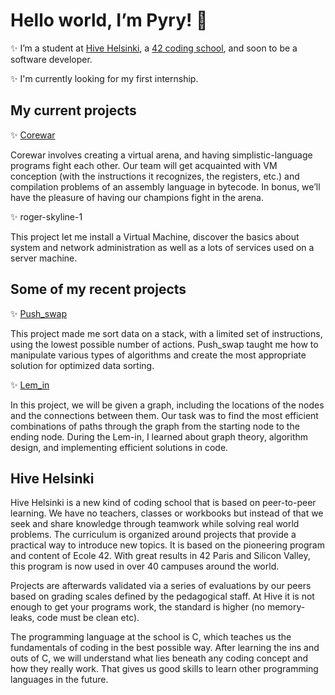 # Hello world, I’m Pyry! 👋 

✨ I’m a student at [Hive Helsinki](https://www.hive.fi/en/), a [42 coding school](https://42.fr/en/homepage/), and soon to be a software developer.

✨ I'm currently looking for my first internship.

## My current projects

✨ [Corewar](https://github.com/pyrypiironen/Corewar)

Corewar involves creating a virtual arena, and having simplistic-language programs fight each other.
Our team will get acquainted with VM conception (with the instructions it recognizes, the registers, etc.) and compilation problems of
an assembly language in bytecode. In bonus, we’ll have the pleasure of having our champions fight in the arena.

✨ roger-skyline-1

This project let me install a Virtual Machine, discover the
basics about system and network administration as well as a lots of services used on a
server machine.

## Some of my recent projects

✨ [Push_swap](https://github.com/pyrypiironen/Push_swap)

This project made me sort data on a stack, with a limited set of instructions, using the lowest possible number of actions.
Push_swap taught me how to manipulate various types of algorithms and create the most appropriate solution for optimized data sorting.

✨ [Lem_in](https://github.com/pyrypiironen/Lem_in)

In this project, we will be given a graph, including the locations of the nodes and the connections between them.
Our task was to find the most efficient combinations of paths through the graph from the starting node to the ending node. 
During the Lem-in, I learned about graph theory, algorithm design, and implementing efficient solutions in code.

## Hive Helsinki

Hive Helsinki is a new kind of coding school that is based on peer-to-peer learning. We have no teachers, classes or workbooks but instead of that
we seek and share knowledge through teamwork while solving real world problems. The curriculum is organized around projects that provide a practical
way to introduce new topics. It is based on the pioneering program and content of Ecole 42. With great results in 42 Paris and Silicon Valley, this
program is now used in over 40 campuses around the world. 

Projects are afterwards validated via a series of evaluations by our peers based on grading scales defined by the pedagogical staff. At Hive it is
not enough to get your programs work, the standard is higher (no memory-leaks, code must be clean etc). 

The programming language at the school is C, which teaches us the fundamentals of coding in the best possible way. After learning the ins and outs
of C, we will understand what lies beneath any coding concept and how they really work. That gives us good skills to learn other programming languages
in the future.
